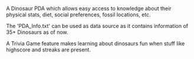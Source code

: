 A Dinosaur PDA which allows easy access to knowledge about their physical stats, diet, social preferences, fossil locations, etc. 

The 'PDA_Info.txt' can be used as data source as it contains information of 35+ Dinosaurs as of now.

A Trivia Game feature makes learning about dinosaurs fun when stuff like highscore and streaks are present.
